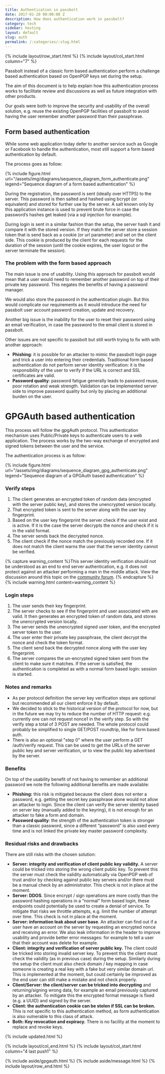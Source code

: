 ```yaml
---
title: Authentication in passbolt
date: 2017-01-20 00:00:00 Z
description: How does authentication work in passbolt?
category: tech
sidebar: hosting
layout: default
slug: auth
permalink: /:categories/:slug.html
---
```


{% include layout/row_start.html %}
{% include layout/col_start.html column="7" %}

Passbolt instead of a classic form based authentication perform a challenge based authentication based on OpenPGP 
keys set during the setup.

The aim of this document is to help explain how this authentication process works to facilitate review and 
discussions as well as future integration with other products.

Our goals were both to improve the security and usability of the overall solution, e.g. reuse the existing
 OpenPGP facilities of passbolt to avoid having the user remember another password than their passphrase.

## Form based authentication

While some web application today defer to another service such as Google or Facebook to handle the authentication, 
most still support a form based authentication by default.

The process goes as follow:

{% include figure.html
    url="/assets/img/diagrams/sequence_diagram_form_authenticate.png"
    legend="Sequence diagram of a form based authentication"
%}

During the registration, the password is sent (ideally over HTTPS) to the server. This password is then salted 
and hashed using bcrypt (or equivalent) and stored for further use by the server. A salt known only by this 
application instance is used to prevent brute force in case the password’s hashes get leaked (via a sql injection 
for example).

During login is sent in a similar fashion than the setup, the server hash it and compare it with the stored 
version. If they match the server store a session token that is send back as a cookie (or url parameter) and 
set on the client side. This cookie is produced by the client for each requests for the duration of the session 
(until the cookie expires, the user logout or the server terminate the session).

### The problem with the form based approach

The main issue is one of usability. Using this approach for passbolt would mean that a user would need to 
remember another password on top of their private key password. This negates the benefits of having a password manager.

We would also store the password in the authentication plugin. But this would complicate our requirements as it 
would introduce the need for passbolt user account password creation, update and recovery.

Another big issue is the inability for the user to reset their password using an email verification, in case the 
password to the email client is stored in passbolt.

Other issues are not specific to passbolt but still worth trying to fix with with another approach:

* **Phishing**: it is possible for an attacker to mimic the passbolt login page and trick a user into entering 
their credentials. Traditional form based authentication do not perform server identity verification: it is the 
responsibility of the user to verify if the URL is correct and SSL certificates are valid.
* **Password quality**: password fatigue generally leads to password reuse, poor rotation and weak strength. 
Validation can be implemented server side to improve password quality but only by placing an additional burden 
on the user.

# GPGAuth based authentication

This process will follow the gpgAuth protocol. This authentication mechanism uses Public/Private keys to authenticate users to a web application. The process works by the two-way exchange of encrypted and signed tokens between the user and the service.

The authentication process is as follow:

{% include figure.html
    url="/assets/img/diagrams/sequence_diagram_gpg_authenticate.png"
    legend="Sequence diagram of a GPGAuth based authentication"
%}

### Verify steps

1. The client generates an encrypted token of random data (encrypted with the server public key), and stores 
the unencrypted version locally.
2. That encrypted token is sent to the server along with the user key fingerprint.
3. Based on the user key fingerprint the server check if the user exist and is active. If it is the case the 
server decrypts the nonce and check if it is in the valid format.
4. The server sends back the decrypted nonce.
5. The client check if the nonce match the previously recorded one. If it does not match the client warns the 
user that the server identity cannot be verified.

{% capture warning_content %}This server identity verification should not be understood as an end to end server authentication, 
 e.g. it does not protect against an attacker performing a man in the middle attack. View the discussion 
 around this topic on the 
 [community forum](https://community.passbolt.com/t/is-the-gpgauth-server-key-verification-a-placebo/212/2). 
{% endcapture %}
{% include warning.html content=warning_content %}

### Login steps

1. The user sends their key fingerprint.
2. The server checks to see if the fingerprint and user associated with are valid. It then generates an 
encrypted token of random data, and stores the unencrypted version locally.
3. The server sends the unencrypted signed user token, and the encrypted server token to the user.
4. The user enter their private key passphrase, the client decrypt the nonce and check the token format.
5. The client send back the decrypted nonce along with the user key fingerprint.
6. The server compares the un-encrypted signed token sent from the client to make sure it matches. If the 
server is satisfied, the authentication is completed as with a normal form based login: session is started.

### Notes and remarks

* As per protocol definition the server key verification steps are optional but recommended all our client 
enforce it by default.
* We decided to stick to the historical version of the protocol for now, but in the future we may try to reduce 
the number of HTTP request: e.g. currently one can not request nonce1 in the verify step. So with the verify 
step a total of 3 POST are needed. The whole protocol could probably be simplified to single GET/POST roundtrip, 
like for form based auth.
* There is also an optional "step 0" where the user perform a GET /auth/verify request. 
This can be used to get the URLs of the server public key and server verification, or to view the public key 
advertised by the server.

### Benefits

On top of the usability benefit of not having to remember an additional password we note the following additional benefits are made available:

* **Phishing:** this risk is mitigated because the client does not enter a password, e.g. getting the secret key 
passphrase alone would not allow an attacker to login. Since the client can verify the server identity based on 
server key (manually added to the keyring), it is not enough for an attacker to fake a form and domain.
* **Password quality**: the strength of the authentication token is stronger than a classic password, since a 
different “password” is also used every time and is not linked the private key master password complexity.

### Residual risks and drawbacks

There are still risks with the chosen solution:

* **Server: integrity and verification of client public key validity.** A server could be tricked into storing the 
wrong client public key. To prevent this the server must check the validity automatically via OpenPGP web of trust 
and/or by checking against public key servers and/or there must be a manual check by an administrator. This check 
is not in place at the moment.
* **Server: DDOS**. Since encrypt / sign operations are more costly than the password hashing operations in a 
“normal” form based login, these endpoints could potentially be used to create a denial of service. To mitigate 
that risks we throttle attempts, e.g. limit the number of attempt over time. This check is not in place at the moment.
* **Server: information leak about user base**. An attacker can find out if a user have an account on the server 
by requesting an encrypted nonce and receiving an error. We also leak information in the header to improve usability 
and provide better error messages: for example to tell a user that their account was delete for example.
* **Client: integrity and verification of server public key.** The client could be tricked into storing invalid 
server key. To prevent this the client must check the validity (as in previous case) during the setup. Similarly 
during the setup the client must also check domain / key mapping in case someone is creating a real key with a 
fake but very similar domain url. This is implemented at the moment, but could certainly be improved as the end 
user can still make a mistake and not check properly.
* **Client/Server: the client/server can be tricked into decrypting** and returning/signing wrong data, for 
example an email previously captured by an attacker. To mitigate this the encrypted format message is fixed 
(e.g. a UUID) and signed by the server.
* **Client: the authentication cookie can be stolen if SSL can be broken.** This is not specific to this 
authentication method, as form authentication is also vulnerable to this class of attack.
* **Both: Key revocation and expiracy.** There is no facility at the moment to replace and revoke keys.

{% include updated.html %}

{% include layout/col_end.html %}
{% include layout/col_start.html column="4 last push1" %}

{% include aside/gpgauth.html %}
{% include aside/message.html %}
{% include layout/row_end.html %}